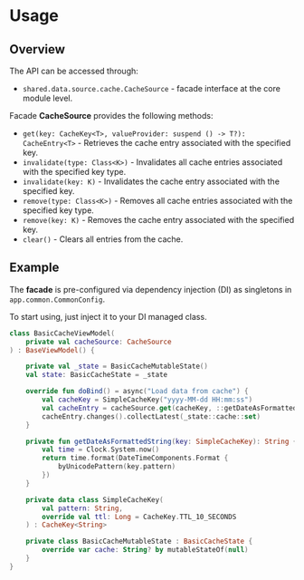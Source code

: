 # Usage

## Overview

The API can be accessed through:
- `shared.data.source.cache.CacheSource` - facade interface at the core module level.

Facade **CacheSource** provides the following methods:

- `get(key: CacheKey<T>, valueProvider: suspend () -> T?): CacheEntry<T>` - Retrieves the cache entry associated with the specified key.
- `invalidate(type: Class<K>)` - Invalidates all cache entries associated with the specified key type.
- `invalidate(key: K)` - Invalidates the cache entry associated with the specified key.
- `remove(type: Class<K>)` - Removes all cache entries associated with the specified key type.
- `remove(key: K)` - Removes the cache entry associated with the specified key.
- `clear()` - Clears all entries from the cache. 

## Example

The **facade** is pre-configured via dependency injection (DI) as singletons in `app.common.CommonConfig`.

To start using, just inject it to your DI managed class.

```kotlin
class BasicCacheViewModel(
    private val cacheSource: CacheSource
) : BaseViewModel() {

    private val _state = BasicCacheMutableState()
    val state: BasicCacheState = _state

    override fun doBind() = async("Load data from cache") {
        val cacheKey = SimpleCacheKey("yyyy-MM-dd HH:mm:ss")
        val cacheEntry = cacheSource.get(cacheKey, ::getDateAsFormattedString)
        cacheEntry.changes().collectLatest(_state::cache::set)
    }

    private fun getDateAsFormattedString(key: SimpleCacheKey): String {
        val time = Clock.System.now()
        return time.format(DateTimeComponents.Format {
            byUnicodePattern(key.pattern)
        })
    }

    private data class SimpleCacheKey(
        val pattern: String,
        override val ttl: Long = CacheKey.TTL_10_SECONDS
    ) : CacheKey<String>

    private class BasicCacheMutableState : BasicCacheState {
        override var cache: String? by mutableStateOf(null)
    }
}
```
